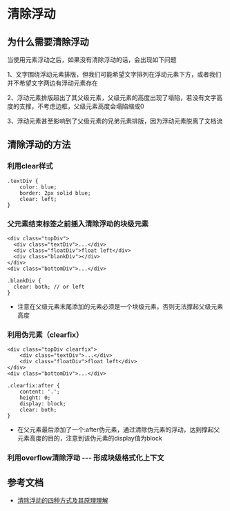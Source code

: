 # 清除浮动
## 为什么需要清除浮动
当使用元素浮动之后，如果没有清除浮动的话，会出现如下问题

1、文字围绕浮动元素排版，但我们可能希望文字排列在浮动元素下方，或者我们并不希望文字两边有浮动元素存在

2、浮动元素排版超出了其父级元素，父级元素的高度出现了塌陷，若没有文字高度的支撑，不考虑边框，父级元素高度会塌陷缩成0

3、浮动元素甚至影响到了父级元素的兄弟元素排版，因为浮动元素脱离了文档流


## 清除浮动的方法
### 利用clear样式
```$xslt
.textDiv {
    color: blue;
    border: 2px solid blue;
    clear: left;
}
```
### 父元素结束标签之前插入清除浮动的块级元素
```$xslt
<div class="topDiv">
  <div class="textDiv">...</div>
  <div class="floatDiv">float left</div>    
  <div class="blankDiv"></div>
</div>
<div class="bottomDiv">...</div>
```
```$xslt
.blankDiv {
  clear: both; // or left
}
```

* 注意在父级元素末尾添加的元素必须是一个块级元素，否则无法撑起父级元素高度

### 利用伪元素（clearfix）
```$xslt
<div class="topDiv clearfix">
    <div class="textDiv">...</div>
    <div class="floatDiv">float left</div>
</div>
<div class="bottomDiv">...</div>
```
```$xslt
.clearfix:after {
    content: '.';
    height: 0;
    display: block;
    clear: both;
}
```
* 在父元素最后添加了一个:after伪元素，通过清除伪元素的浮动，达到撑起父元素高度的目的，注意到该伪元素的display值为block

### 利用overflow清除浮动 ---  形成块级格式化上下文

## 参考文档

* [清除浮动的四种方式及其原理理解](https://juejin.im/post/6844903504545316877)

